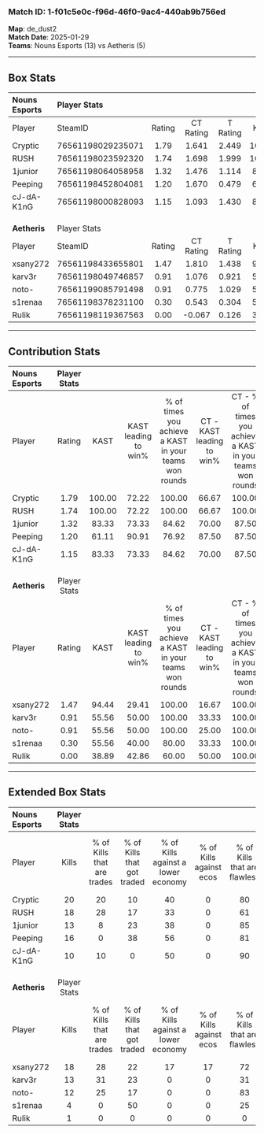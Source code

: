 ### Match ID: 1-f01c5e0c-f96d-46f0-9ac4-440ab9b756ed  
**Map**: de_dust2  
**Match Date**: 2025-01-29  
**Teams**: Nouns Esports (13) vs Aetheris (5)  

---  

## Box Stats  

| **Nouns Esports** | Player Stats      |        |           |          |        |       |       |         |        |      |     |
| :- | :- | :-: | :-: | :-: | :-: | :-: | :-: | :-: | :-: | :-: | :-: |
| Player            | SteamID           | Rating | CT Rating | T Rating |  KAST  |  ADR  | Kills | Assists | Deaths | K/D  | HS% |
| Cryptic           | 76561198029235071 |  1.79  |   1.641   |  2.449   | 100.00 | 107.3 |  20   |    4    |   11   | 1.82 | 45  |
| RUSH              | 76561198023592320 |  1.74  |   1.698   |  1.999   | 100.00 | 94.8  |  18   |    3    |   8    | 2.25 | 55  |
| 1junior           | 76561198064058958 |  1.32  |   1.476   |  1.114   | 83.33  | 69.7  |  13   |    2    |   7    | 1.86 | 30  |
| Peeping           | 76561198452804081 |  1.20  |   1.670   |  0.479   | 61.11  | 101.9 |  16   |    3    |   14   | 1.14 | 37  |
| cJ-dA-K1nG        | 76561198000828093 |  1.15  |   1.093   |  1.430   | 83.33  | 65.8  |  10   |    4    |   8    | 1.25 | 50  |
|                   |                   |        |           |          |        |       |       |         |        |      |     |
|                   |                   |        |           |          |        |       |       |         |        |      |     |
|                   |                   |        |           |          |        |       |       |         |        |      |     |
| **Aetheris**      | Player Stats      |        |           |          |        |       |       |         |        |      |     |
| Player            | SteamID           | Rating | CT Rating | T Rating |  KAST  |  ADR  | Kills | Assists | Deaths | K/D  | HS% |
| xsany272          | 76561198433655801 |  1.47  |   1.810   |  1.438   | 94.44  | 83.0  |  18   |    1    |   14   | 1.29 | 66  |
| karv3r            | 76561198049746857 |  0.91  |   1.076   |  0.921   | 55.56  | 73.9  |  13   |    0    |   14   | 0.93 | 76  |
| noto-             | 76561199085791498 |  0.91  |   0.775   |  1.029   | 55.56  | 84.1  |  12   |    3    |   14   | 0.86 | 75  |
| s1renaa           | 76561198378231100 |  0.30  |   0.543   |  0.304   | 55.56  | 40.1  |   4   |    2    |   17   | 0.24 | 50  |
| RuIik             | 76561198119367563 |  0.00  |  -0.067   |  0.126   | 38.89  | 13.3  |   1   |    2    |   18   | 0.06 | 100 |
---  

## Contribution Stats  

| **Nouns Esports** | Player Stats |        |                      |                                                        |                           |                                                             |                          |                                                            |
| :- | :-: | :-: | :-: | :-: | :-: | :-: | :-: | :-: |
| Player            |    Rating    |  KAST  | KAST leading to win% | % of times you achieve a KAST in your teams won rounds | CT - KAST leading to win% | CT - % of times you achieve a KAST in your teams won rounds | T - KAST leading to win% | T - % of times you achieve a KAST in your teams won rounds |
| Cryptic           |     1.79     | 100.00 |        72.22         |                         100.00                         |           66.67           |                           100.00                            |          83.33           |                           100.00                           |
| RUSH              |     1.74     | 100.00 |        72.22         |                         100.00                         |           66.67           |                           100.00                            |          83.33           |                           100.00                           |
| 1junior           |     1.32     | 83.33  |        73.33         |                         84.62                          |           70.00           |                            87.50                            |          80.00           |                           80.00                            |
| Peeping           |     1.20     | 61.11  |        90.91         |                         76.92                          |           87.50           |                            87.50                            |          100.00          |                           60.00                            |
| cJ-dA-K1nG        |     1.15     | 83.33  |        73.33         |                         84.62                          |           70.00           |                            87.50                            |          80.00           |                           80.00                            |
|                   |              |        |                      |                                                        |                           |                                                             |                          |                                                            |
|                   |              |        |                      |                                                        |                           |                                                             |                          |                                                            |
|                   |              |        |                      |                                                        |                           |                                                             |                          |                                                            |
| **Aetheris**      | Player Stats |        |                      |                                                        |                           |                                                             |                          |                                                            |
| Player            |    Rating    |  KAST  | KAST leading to win% | % of times you achieve a KAST in your teams won rounds | CT - KAST leading to win% | CT - % of times you achieve a KAST in your teams won rounds | T - KAST leading to win% | T - % of times you achieve a KAST in your teams won rounds |
| xsany272          |     1.47     | 94.44  |        29.41         |                         100.00                         |           16.67           |                           100.00                            |          36.36           |                           100.00                           |
| karv3r            |     0.91     | 55.56  |        50.00         |                         100.00                         |           33.33           |                           100.00                            |          57.14           |                           100.00                           |
| noto-             |     0.91     | 55.56  |        50.00         |                         100.00                         |           25.00           |                           100.00                            |          66.67           |                           100.00                           |
| s1renaa           |     0.30     | 55.56  |        40.00         |                         80.00                          |           33.33           |                           100.00                            |          42.86           |                           75.00                            |
| RuIik             |     0.00     | 38.89  |        42.86         |                         60.00                          |           50.00           |                           100.00                            |          40.00           |                           50.00                            |
---  

## Extended Box Stats  

| **Nouns Esports** | Player Stats |                            |                            |                                    |                         |                              |                                 |        |                             |                                     |                          |                               |                            |
| :- | :-: | :-: | :-: | :-: | :-: | :-: | :-: | :-: | :-: | :-: | :-: | :-: | :-: |
| Player            |    Kills     | % of Kills that are trades | % of Kills that got traded | % of Kills against a lower economy | % of Kills against ecos | % of Kills that are flawless | % of Kills that are close duels | Deaths | % of Deaths that get traded | % of Deaths against a lower economy | % of Deaths against ecos | % of Deaths that are flawless | % of Deaths that are close |
| Cryptic           |      20      |             20             |             10             |                 40                 |            0            |              80              |                5                |   11   |             36              |                 36                  |            0             |              45               |             9              |
| RUSH              |      18      |             28             |             17             |                 33                 |            0            |              61              |               11                |   8    |             25              |                 38                  |            0             |              38               |             13             |
| 1junior           |      13      |             8              |             23             |                 38                 |            0            |              85              |                0                |   7    |             14              |                  0                  |            0             |              71               |             0              |
| Peeping           |      16      |             0              |             38             |                 56                 |            0            |              81              |                0                |   14   |             14              |                 29                  |            0             |              79               |             7              |
| cJ-dA-K1nG        |      10      |             10             |             0              |                 50                 |            0            |              90              |               10                |   8    |             25              |                  0                  |            0             |              50               |             13             |
|                   |              |                            |                            |                                    |                         |                              |                                 |        |                             |                                     |                          |                               |                            |
|                   |              |                            |                            |                                    |                         |                              |                                 |        |                             |                                     |                          |                               |                            |
|                   |              |                            |                            |                                    |                         |                              |                                 |        |                             |                                     |                          |                               |                            |
| **Aetheris**      | Player Stats |                            |                            |                                    |                         |                              |                                 |        |                             |                                     |                          |                               |                            |
| Player            |    Kills     | % of Kills that are trades | % of Kills that got traded | % of Kills against a lower economy | % of Kills against ecos | % of Kills that are flawless | % of Kills that are close duels | Deaths | % of Deaths that get traded | % of Deaths against a lower economy | % of Deaths against ecos | % of Deaths that are flawless | % of Deaths that are close |
| xsany272          |      18      |             28             |             22             |                 17                 |           17            |              72              |               11                |   14   |             21              |                  7                  |            7             |              93               |             0              |
| karv3r            |      13      |             31             |             23             |                 0                  |            0            |              31              |                8                |   14   |             14              |                  7                  |            7             |              64               |             14             |
| noto-             |      12      |             25             |             17             |                 0                  |            0            |              83              |                8                |   14   |              7              |                  7                  |            7             |              64               |             0              |
| s1renaa           |      4       |             0              |             50             |                 0                  |            0            |              25              |                0                |   17   |             18              |                  6                  |            6             |              76               |             6              |
| RuIik             |      1       |             0              |             0              |                 0                  |            0            |              0               |                0                |   18   |             28              |                  6                  |            6             |              89               |             6              |
